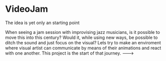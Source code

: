 # VideoJam
The idea is yet only an starting point

When seeing a jam session with improvising jazz musicians, is it possible to move this into this century?
Would it, while using new ways, be possible to ditch the sound and just focus on the visual?
Lets try to make an enviroment where visual artist can communicate by means of their animations and react with one another.
This project is the start of that journey. --->
